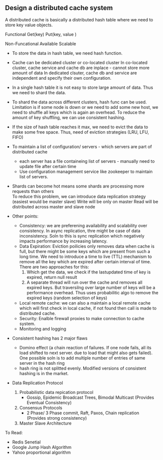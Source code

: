 Design a distributed cache system
-------------------------------------

A distributed cache is basically a distributed hash table where we need to store key value objects.

Functional
Get(key)
Put(key, value )

Non-Funcational
Available
Scalable

- To store the data in hash table, we need hash function.
- Cache can be dedicated cluster or co-located cluster
  In co-located cluster, cache service and cache db are inplace - cannot store more amount of data
  In dedicated clsuter, cache db and service are independent and specify their own configuration.
- In a single hash table it is not easy to store large amount of data. Thus we need to shard the data.
- To shard the data across different clusters, hash func can be used. Limitation is if some node is down or we need to add some new host, we need to shuffle all keys which is again an overhead. To reduce the amount of key shuffling, we can use consistent hashing.
- If the size of  hash table reaches it max, we need to evict the data to make some free space. Thus, need of eviction strategies (LRU, LFU, FIFO)
- To maintain a list of configuration/ servers - which servers are part of distributed cache
  - each server has a file containeing list of servers - manually need to update file after certain time
  - Use configuration management service like zookeeper to maintain list of servers.

- Shards can become hot means some shards are processing more requests than others  
  To reduce this problem, we can introduce data replication strategy (easiest would be master slave)
  Write will be only on master
  Read will be distributed across master and slave node

- Other points:
  - Consistency: we are preferening availability and scalability over consistency. In async replication, thre might be case of data inconsistency. Soln to this is sync replication which negatively impacts performance by increasing latency.
  - Data Expiration: Eviction poilicies only removes data when cache is full, but there might be some keys which are present from such a long time. We need to introduce a time to live (TTL) mechanism to remove all the key which are expired after certain interval of time. There are two approaches for this:
    1) Which get  the data, we check if the lastupdated time of key is expired, return null result
    2) A separate thread will run over the cache and removes all expired keys. But traversilng over large number of keys will be a performance overhead. Thus uses probabilitic algo to remove the expired keys (random selection of keys)  
  - Local remote cache: we can also a maintain a local remote cache which will first check in local cache, if not found then call is made to distributed cache.
  - Security: Enalble firewall proxies to make connection to cache system.
  - Monitoring and logging

- Consistent hashing has 2 major flaws
  - Domino effect (a chain reaction of failures. If one node fails, all its load shifted to next server. due to load that might also gets failed). One possible soln is to add multiple number of entries of same server in the hash ring
  - hash ring is not splitted evenly. Modified versions of consistent hashing is in the market.

- Data Replication Protocol
  1) Probabilistic data repication protocol
     - Gossip, Epidemic Broadcast Trees, Bimodal Multicast (Provides Eventual Consistency)
  2) Consensus Protocols
     -  2 Phase/ 3 Phase commit, Raft, Paxos, Chain replication (Provides strong consistency)
  3) Master Slave Architecture

To Read:
- Redis Senetial
- Google Jump Hash Algorithm
- Yahoo proportional algorithm